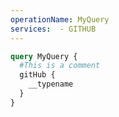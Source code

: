 ```yaml
---
operationName: MyQuery
services:  - GITHUB
---
```


```graphql
query MyQuery {
  #This is a comment
  gitHub {
    __typename
  }
}
```

